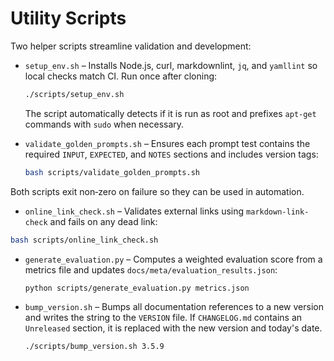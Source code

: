 # Utility Scripts

Two helper scripts streamline validation and development:

* `setup_env.sh` – Installs Node.js, curl, markdownlint, `jq`, and `yamllint` so local
  checks match CI. Run once after cloning:

  ```bash
  ./scripts/setup_env.sh
  ```

  The script automatically detects if it is run as root and prefixes
  `apt-get` commands with `sudo` when necessary.

* `validate_golden_prompts.sh` – Ensures each prompt test contains the required
  `INPUT`, `EXPECTED`, and `NOTES` sections and includes version tags:

  ```bash
  bash scripts/validate_golden_prompts.sh
  ```

Both scripts exit non‑zero on failure so they can be used in automation.

* `online_link_check.sh` – Validates external links using `markdown-link-check` and fails on any dead link:

```bash
bash scripts/online_link_check.sh
```

* `generate_evaluation.py` – Computes a weighted evaluation score from a metrics
  file and updates `docs/meta/evaluation_results.json`:

  ```bash
  python scripts/generate_evaluation.py metrics.json
  ```

* `bump_version.sh` – Bumps all documentation references to a new version and writes
  the string to the `VERSION` file. If `CHANGELOG.md` contains an `Unreleased`
  section, it is replaced with the new version and today's date.

  ```bash
  ./scripts/bump_version.sh 3.5.9
  ```
